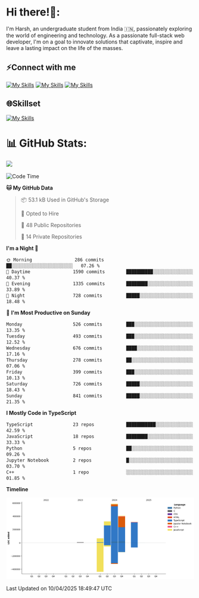 
# Hi there!👋:
<p> I'm Harsh, an undergraduate student from India 🇮🇳, passionately exploring the world of engineering and technology. As a passionate full-stack web developer, I'm on a goal to innovate solutions that captivate, inspire and leave a lasting impact on the life of the masses. </p>

## ⚡Connect with me

[![My Skills](https://skillicons.dev/icons?i=gmail)](mailto:harshpandey.tech@gmail.com) [![My Skills](https://skillicons.dev/icons?i=linkedin)](https://linkedin.com/in/harsh3dev) [![My Skills](https://skillicons.dev/icons?i=twitter)](https://x.com/harshxai)

## 🌐Skillset
[![My Skills](https://skillicons.dev/icons?i=js,ts,react,nextjs,nodejs,tailwind,mongo,express,postgres,prisma,html,css,docker,aws,cpp,git,vscode,figma)](https://skillicons.dev)


# 📊 GitHub Stats:
![](https://komarev.com/ghpvc/?username=harsh3dev)

<!--START_SECTION:waka-->
![Code Time](http://img.shields.io/badge/Code%20Time-15%20hrs%2051%20mins-blue)

**🐱 My GitHub Data** 

> 📦 53.1 kB Used in GitHub's Storage 
 > 
> 💼 Opted to Hire
 > 
> 📜 48 Public Repositories 
 > 
> 🔑 14 Private Repositories 
 > 
**I'm a Night 🦉** 

```text
🌞 Morning                286 commits         ██░░░░░░░░░░░░░░░░░░░░░░░   07.26 % 
🌆 Daytime                1590 commits        ██████████░░░░░░░░░░░░░░░   40.37 % 
🌃 Evening                1335 commits        ████████░░░░░░░░░░░░░░░░░   33.89 % 
🌙 Night                  728 commits         █████░░░░░░░░░░░░░░░░░░░░   18.48 % 
```
📅 **I'm Most Productive on Sunday** 

```text
Monday                   526 commits         ███░░░░░░░░░░░░░░░░░░░░░░   13.35 % 
Tuesday                  493 commits         ███░░░░░░░░░░░░░░░░░░░░░░   12.52 % 
Wednesday                676 commits         ████░░░░░░░░░░░░░░░░░░░░░   17.16 % 
Thursday                 278 commits         ██░░░░░░░░░░░░░░░░░░░░░░░   07.06 % 
Friday                   399 commits         ███░░░░░░░░░░░░░░░░░░░░░░   10.13 % 
Saturday                 726 commits         █████░░░░░░░░░░░░░░░░░░░░   18.43 % 
Sunday                   841 commits         █████░░░░░░░░░░░░░░░░░░░░   21.35 % 
```


**I Mostly Code in TypeScript** 

```text
TypeScript               23 repos            ███████████░░░░░░░░░░░░░░   42.59 % 
JavaScript               18 repos            ████████░░░░░░░░░░░░░░░░░   33.33 % 
Python                   5 repos             ██░░░░░░░░░░░░░░░░░░░░░░░   09.26 % 
Jupyter Notebook         2 repos             █░░░░░░░░░░░░░░░░░░░░░░░░   03.70 % 
C++                      1 repo              ░░░░░░░░░░░░░░░░░░░░░░░░░   01.85 % 
```



**Timeline**

![Lines of Code chart](https://raw.githubusercontent.com/harsh3dev/harsh3dev/main/assets/bar_graph.png)


 Last Updated on 10/04/2025 18:49:47 UTC
<!--END_SECTION:waka-->

